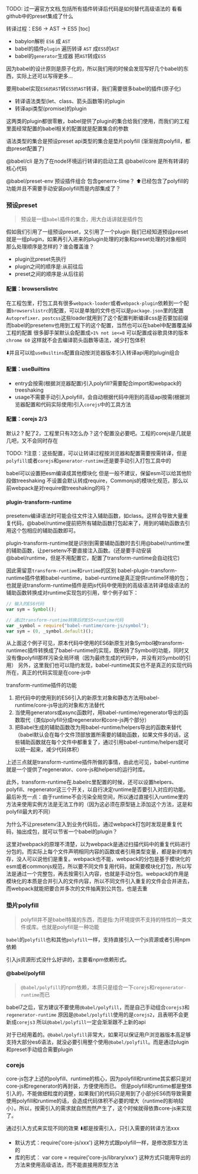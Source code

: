 TODO: 过一遍官方文档,包括所有插件转译后代码是如何替代高级语法的
看看github中的preset集成了什么

转译过程：ES6 -> AST -> ES5
[toc]

- babylon解析 `ES6` 成 `AST`
- babel的插件`plugin` 遍历转译 `AST` 成`ES5`的`AST`
- babel的`generator`生成器 把`AST`转成`ES5`

因为babel的设计原则是原子化的，所以我们用的时候会发现写好几个babel的东西，实际上还可以写得更多...



要用babel实现`ES6的AST`转`ES5的AST`转译，我们需要很多babel的插件(原子化)

- 转译语法类型(let、class、箭头函数等)的plugin
- 转译api类型(promise)的plugin

这两类的plugin都很零散，babel提供了plugin的集合给我们使用，而我们的工程里面经常配置的babel相关的配置就是配置集合的参数

语法类型的集合是预设preset
api类型的集合是垫片polyfill
(渐渐抛弃polyfill，都由preset配置了)

@babel/cli 是为了在node环境运行转译的启动工具
@babel/core 是所有转译的核心代码

@babel/preset-env 预设插件组合 包含generrx-time？
⬆️已经包含了polyfill的功能并且不需要手动安装polyfill而是内部集成了？


### 预设preset
> 预设是一组`babel`插件的集合，用大白话讲就是插件包

假如我们引用了一组预设preset，又引用了一个plugin
我们已经知道预设preset就是一组plugin，如果再引入进来的plugin处理的对象和preset处理的对象相同
那么处理顺序是怎样的？谁会覆盖谁？
- plugin比preset先执行
- plugin之间的顺序是:从前往后
- preset之间的顺序是:从后往前

#### 配置：browserslistrc
在工程包里，打包工具有很多`webpack-loader`或者`webpack-plugin`依赖到一个配置`browserslistrc`的配置，可以是单独的文件也可以是`package.json`里的配置
`Autoprefixer、postcss`这些loader就用到了这个配置判断编译css是否要加前缀
而babel的presetenv也用到工程下的这个配置，当然也可以在babel中配置覆盖掉工程的配置
很多脚手架默认会配置成`>1% not ie<=8`
可以配置成谷歌具体的版本 `chrome 60` 这样就不会去编译箭头函数等语法，减少打包体积

⬇️并且可以给`useBuiltins`配置自动按浏览器版本引入转译api用的plugin组合
#### 配置：useBuiltins
- entry会按需(根据浏览器配置)引入polyfill?需要配合import和webpack的treeshaking
- usage不需要手动引入polyfill，会自动根据代码中用到的高级api按需(根据浏览器配置和代码实际使用)引入`corejs`中的工具方法

#### 配置：corejs 2/3
默认2
? 配了2，工程里只有3怎么办？这个配置没必要吧。工程的corejs是几就是几吧，又不会同时存在

TODO: ?注意：这些配置，可以让转译过程按浏览器和配置需要按需转译，但是`polyfill`或者`corejs`和`generator-runtime`还是要手动引入打包工具中的

babel可以设置把esm编译成其他模块化
但是一般不建议，保留esm可以给其他阶段做treeshaking
不设置会默认转成require，Commonjs的模块化规范，那么以前webpack是对require做treeshaking的吗？

#### plugin-transform-runtime
presetenv编译语法时可能会往文件注入辅助函数，如class。这样会导致大量重复代码，@babel/runtime提前把所有辅助函数打包起来了，用到的辅助函数去引用这个包相应的辅助函数即可。

plugin-transform-runtime就是识别到需要辅助函数时去引用@babel/runtime里的辅助函数，让persetenv不要直接注入函数。(还是要手动安装@babel/runtime，但是不用配置它，配置了transform-runtime会自动找它)

因此需留意`transform-runtime`和`runtime`的区别
babel-plugin-transform-runtime插件依赖babel-runtime，babel-runtime是真正提供runtime环境的包；也就是说transform-runtime插件是把js代码中使用到的高级语法转译低级语法的辅助函数转换成对runtime实现包的引用，举个例子如下：
```js
// 输入的ES6代码
var sym = Symbol();

// 通过transform-runtime转换后的ES5+runtime代码 
var _symbol = require("babel-runtime/core-js/symbol");
var sym = (0, _symbol.default)();
```
从上面这个例子可见，原本代码中使用的ES6新原生对象Symbol被transform-runtimec插件转换成了babel-runtime的实现，既保持了Symbol的功能，同时又没有像polyfill那样污染全局环境（因为最终生成的代码中，并没有对Symbol的引用）
另外，这里我们也可以隐约发现，babel-runtime其实也不是真正的实现代码所在，真正的代码实现是在core-js中

transform-runtime插件的功能
1. 把代码中的使用到的ES6引入的新原生对象和静态方法用babel-runtime/core-js导出的对象和方法替代
2. 当使用generators或async函数时，用babel-runtime/regenerator导出的函数取代（类似polyfill分成regenerator和core-js两个部分）
3. 把Babel生成的辅助函数改为用babel-runtime/helpers导出的函数来替代（babel默认会在每个文件顶部放置所需要的辅助函数，如果文件多的话，这些辅助函数就在每个文件中都重复了，通过引用babel-runtime/helpers就可以统一起来，减少代码体积）

上述三点就是transform-runtime插件所做的事情，由此也可见，babel-runtime就是一个提供了regenerator、core-js和helpers的运行时库。

此外，transform-runtime在.babelrc里配置的时候，还可以设置helpers、polyfill、regenerator这三个开关，以自行决定runtime是否要引入对应的功能。
最后补充一点：由于runtime不会污染全局空间，所以通过直接引入runtime里的方法来使用实例方法是无法工作的（因为这必须在原型链上添加这个方法，这是和polyfill最大的不同）

为什么不让presetenv注入到业务代码后，通过webpack打包时发现是重复代码，抽出成包，就可以节省一个babel的plugin？

这里对webpack的原理不清楚，以为webpack是通过扫描代码中的重复代码进行分包的。而实际上每个文件声明相同内容的函数或者引用类型变量，都是新的堆内存，没人可以说他们是重复。webpack也不能，webpack的分包是基于模块化的esm或者commonjs规范，所以要不同文件复用代码，就需要模块化打包，所以写法是通过一个完整包，再去按需引入内容，也就是手动分包。webpack的作用是模块化的本质是合并引入的文件内容，所以不同文件引入重复的文件会合并进去，而webpack就能把要合并多次的文件抽离到公共包，也是去重



### 垫片polyfill
> polyfill并不是babel特属的东西，而是指:为环境提供不支持的特性的一类文件或库。也就是polyfill是一种功能

`babel`的`polyfill`也和其他`polyfill`一样，支持直接引入一个js资源或者引用npm依赖

引入js资源形式没什么好讲的，主要看npm依赖形式。


#### @babel/polyfill
> `@babel/polyfill`的npm依赖，本质只是组合一下`corejs`和`regenerator-runtime`而已

babel7之后，官方建议不要使用`@babel/polyfill`，而是自己手动组合`corejs3`和`regenerator-runtime`
原因是`@babel/polyfill`使用的是`corejs2`，且表明不会更新成`corejs3`
所以`@babel/polyfill`一定会渐渐跟不上新的api

对于已经用着的。`@babel/polyfill`非常大，如果可以保证用户浏览器版本高足够支持大部分es6语法，就没必要引用整个使用`@babel/polyfill`。而是通过plugin和preset手动组合需要plugin

### corejs
core-js包才上述的polyfill、runtime的核心，因为polyfill和runtime其实都只是对core-js和regenerator的再封装，方便使用而已。
但是polyfill和runtime都是整体引入的，不能做细粒度的调整，如果我们的代码只是用到了小部分ES6而导致需要使用polyfill和runtime的话，会造成代码体积不必要的增大（runtime的影响较小）。所以，按需引入的需求就自然而然产生了，这个时候就得依靠core-js来实现了。

通过引入方式来实现不同的效果
⬇️都是按需引入，只引入需要的转译方法xxx
* 默认方式：require('core-js/xxx')
这种方式跟polyfill一样，是修改原型方法的
* 库的形式： var core = require('core-js/library/xxx')
这种方式只能用导出的方法来使用高级语法，而不能直接用原型方法
